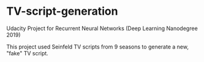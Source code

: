 # TV-script-generation
Udacity Project for Recurrent Neural Networks (Deep Learning Nanodegree 2019)

This project used Seinfeld TV scripts from 9 seasons to generate a new, "fake" TV script. 

